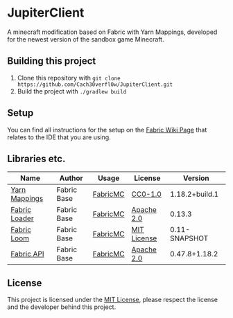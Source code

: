 # JupiterClient
A minecraft modification based on Fabric with Yarn Mappings, developed for the newest version of the sandbox game Minecraft. 

## Building this project

1. Clone this repository with `git clone https://github.com/Cach30verfl0w/JupiterClient.git`
2. Build the project with `./gradlew build`

## Setup
You can find all instructions for the setup on the [Fabric Wiki Page](https://fabricmc.net/wiki/tutorial:setup) that relates to the IDE that you are using. 

## Libraries etc.

| Name | Author | Usage | License | Version |
|------|--------|-------|---------|---------|
| [Yarn Mappings](https://github.com/FabricMC/yarn) | Fabric Base | [FabricMC](https://github.com/FabricMC) | [CC0-1.0](https://github.com/FabricMC/yarn/blob/22w19a/LICENSE) | 1.18.2+build.1 |
| [Fabric Loader](https://github.com/FabricMC/fabric-loader) | Fabric Base | [FabricMC](https://github.com/FabricMC) | [Apache 2.0](https://github.com/FabricMC/fabric-loader/blob/master/LICENSE) | 0.13.3 |
| [Fabric Loom](https://github.com/FabricMC/fabric-loom) | Fabric Base | [FabricMC](https://github.com/FabricMC) | [MIT License](https://github.com/FabricMC/fabric-loom/blob/dev/0.12/LICENSE) | 0.11-SNAPSHOT |
| [Fabric API](https://github.com/FabricMC/fabric) | Fabric Base | [FabricMC](https://github.com/FabricMC) | [Apache 2.0](https://github.com/FabricMC/fabric/blob/1.18.2/LICENSE) | 0.47.8+1.18.2 |

## License

This project is licensed under the [MIT License](https://github.com/Cach30verfl0w/JupiterClient/blob/main/LICENSE), please respect the license and the developer behind this project.
